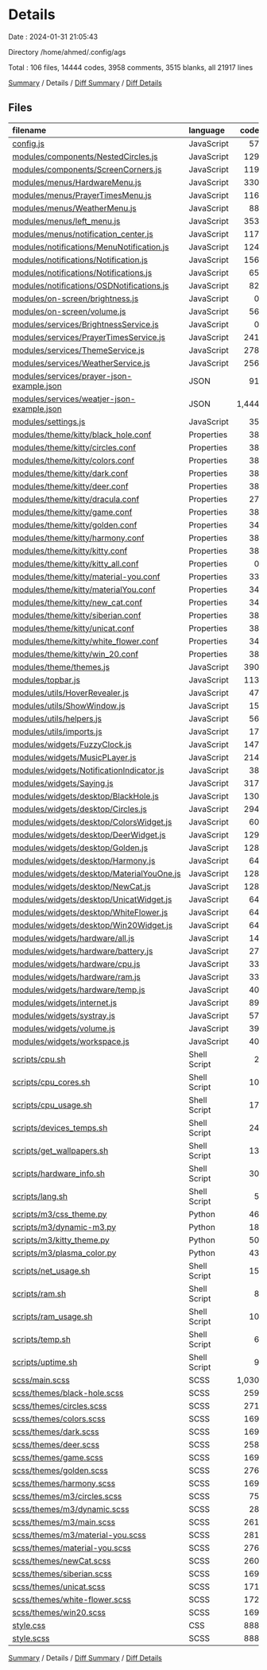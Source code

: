 # Details

Date : 2024-01-31 21:05:43

Directory /home/ahmed/.config/ags

Total : 106 files,  14444 codes, 3958 comments, 3515 blanks, all 21917 lines

[Summary](results.md) / Details / [Diff Summary](diff.md) / [Diff Details](diff-details.md)

## Files
| filename | language | code | comment | blank | total |
| :--- | :--- | ---: | ---: | ---: | ---: |
| [config.js](/config.js) | JavaScript | 57 | 5 | 11 | 73 |
| [modules/components/NestedCircles.js](/modules/components/NestedCircles.js) | JavaScript | 129 | 1 | 14 | 144 |
| [modules/components/ScreenCorners.js](/modules/components/ScreenCorners.js) | JavaScript | 119 | 8 | 11 | 138 |
| [modules/menus/HardwareMenu.js](/modules/menus/HardwareMenu.js) | JavaScript | 330 | 15 | 34 | 379 |
| [modules/menus/PrayerTimesMenu.js](/modules/menus/PrayerTimesMenu.js) | JavaScript | 116 | 0 | 19 | 135 |
| [modules/menus/WeatherMenu.js](/modules/menus/WeatherMenu.js) | JavaScript | 88 | 0 | 13 | 101 |
| [modules/menus/left_menu.js](/modules/menus/left_menu.js) | JavaScript | 353 | 8 | 46 | 407 |
| [modules/menus/notification_center.js](/modules/menus/notification_center.js) | JavaScript | 117 | 16 | 17 | 150 |
| [modules/notifications/MenuNotification.js](/modules/notifications/MenuNotification.js) | JavaScript | 124 | 9 | 13 | 146 |
| [modules/notifications/Notification.js](/modules/notifications/Notification.js) | JavaScript | 156 | 4 | 18 | 178 |
| [modules/notifications/Notifications.js](/modules/notifications/Notifications.js) | JavaScript | 65 | 1 | 10 | 76 |
| [modules/notifications/OSDNotifications.js](/modules/notifications/OSDNotifications.js) | JavaScript | 82 | 2 | 20 | 104 |
| [modules/on-screen/brightness.js](/modules/on-screen/brightness.js) | JavaScript | 0 | 0 | 1 | 1 |
| [modules/on-screen/volume.js](/modules/on-screen/volume.js) | JavaScript | 56 | 1 | 6 | 63 |
| [modules/services/BrightnessService.js](/modules/services/BrightnessService.js) | JavaScript | 0 | 1 | 0 | 1 |
| [modules/services/PrayerTimesService.js](/modules/services/PrayerTimesService.js) | JavaScript | 241 | 17 | 60 | 318 |
| [modules/services/ThemeService.js](/modules/services/ThemeService.js) | JavaScript | 278 | 16 | 53 | 347 |
| [modules/services/WeatherService.js](/modules/services/WeatherService.js) | JavaScript | 256 | 28 | 44 | 328 |
| [modules/services/prayer-json-example.json](/modules/services/prayer-json-example.json) | JSON | 91 | 0 | 0 | 91 |
| [modules/services/weatjer-json-example.json](/modules/services/weatjer-json-example.json) | JSON | 1,444 | 0 | 1 | 1,445 |
| [modules/settings.js](/modules/settings.js) | JavaScript | 35 | 1 | 5 | 41 |
| [modules/theme/kitty/black_hole.conf](/modules/theme/kitty/black_hole.conf) | Properties | 38 | 23 | 7 | 68 |
| [modules/theme/kitty/circles.conf](/modules/theme/kitty/circles.conf) | Properties | 38 | 23 | 7 | 68 |
| [modules/theme/kitty/colors.conf](/modules/theme/kitty/colors.conf) | Properties | 38 | 23 | 7 | 68 |
| [modules/theme/kitty/dark.conf](/modules/theme/kitty/dark.conf) | Properties | 38 | 23 | 7 | 68 |
| [modules/theme/kitty/deer.conf](/modules/theme/kitty/deer.conf) | Properties | 38 | 23 | 7 | 68 |
| [modules/theme/kitty/dracula.conf](/modules/theme/kitty/dracula.conf) | Properties | 27 | 49 | 14 | 90 |
| [modules/theme/kitty/game.conf](/modules/theme/kitty/game.conf) | Properties | 38 | 23 | 7 | 68 |
| [modules/theme/kitty/golden.conf](/modules/theme/kitty/golden.conf) | Properties | 34 | 21 | 6 | 61 |
| [modules/theme/kitty/harmony.conf](/modules/theme/kitty/harmony.conf) | Properties | 38 | 23 | 7 | 68 |
| [modules/theme/kitty/kitty.conf](/modules/theme/kitty/kitty.conf) | Properties | 38 | 23 | 7 | 68 |
| [modules/theme/kitty/kitty_all.conf](/modules/theme/kitty/kitty_all.conf) | Properties | 0 | 1,664 | 729 | 2,393 |
| [modules/theme/kitty/material-you.conf](/modules/theme/kitty/material-you.conf) | Properties | 33 | 12 | 4 | 49 |
| [modules/theme/kitty/materialYou.conf](/modules/theme/kitty/materialYou.conf) | Properties | 34 | 21 | 6 | 61 |
| [modules/theme/kitty/new_cat.conf](/modules/theme/kitty/new_cat.conf) | Properties | 34 | 26 | 8 | 68 |
| [modules/theme/kitty/siberian.conf](/modules/theme/kitty/siberian.conf) | Properties | 38 | 23 | 7 | 68 |
| [modules/theme/kitty/unicat.conf](/modules/theme/kitty/unicat.conf) | Properties | 38 | 23 | 7 | 68 |
| [modules/theme/kitty/white_flower.conf](/modules/theme/kitty/white_flower.conf) | Properties | 34 | 21 | 6 | 61 |
| [modules/theme/kitty/win_20.conf](/modules/theme/kitty/win_20.conf) | Properties | 38 | 23 | 7 | 68 |
| [modules/theme/themes.js](/modules/theme/themes.js) | JavaScript | 390 | 4 | 28 | 422 |
| [modules/topbar.js](/modules/topbar.js) | JavaScript | 113 | 4 | 15 | 132 |
| [modules/utils/HoverRevealer.js](/modules/utils/HoverRevealer.js) | JavaScript | 47 | 0 | 8 | 55 |
| [modules/utils/ShowWindow.js](/modules/utils/ShowWindow.js) | JavaScript | 15 | 3 | 5 | 23 |
| [modules/utils/helpers.js](/modules/utils/helpers.js) | JavaScript | 56 | 16 | 8 | 80 |
| [modules/utils/imports.js](/modules/utils/imports.js) | JavaScript | 17 | 0 | 3 | 20 |
| [modules/widgets/FuzzyClock.js](/modules/widgets/FuzzyClock.js) | JavaScript | 147 | 4 | 21 | 172 |
| [modules/widgets/MusicPLayer.js](/modules/widgets/MusicPLayer.js) | JavaScript | 214 | 6 | 29 | 249 |
| [modules/widgets/NotificationIndicator.js](/modules/widgets/NotificationIndicator.js) | JavaScript | 38 | 0 | 3 | 41 |
| [modules/widgets/Saying.js](/modules/widgets/Saying.js) | JavaScript | 317 | 3 | 6 | 326 |
| [modules/widgets/desktop/BlackHole.js](/modules/widgets/desktop/BlackHole.js) | JavaScript | 130 | 11 | 17 | 158 |
| [modules/widgets/desktop/Circles.js](/modules/widgets/desktop/Circles.js) | JavaScript | 294 | 9 | 30 | 333 |
| [modules/widgets/desktop/ColorsWidget.js](/modules/widgets/desktop/ColorsWidget.js) | JavaScript | 60 | 0 | 6 | 66 |
| [modules/widgets/desktop/DeerWidget.js](/modules/widgets/desktop/DeerWidget.js) | JavaScript | 129 | 11 | 16 | 156 |
| [modules/widgets/desktop/Golden.js](/modules/widgets/desktop/Golden.js) | JavaScript | 128 | 8 | 17 | 153 |
| [modules/widgets/desktop/Harmony.js](/modules/widgets/desktop/Harmony.js) | JavaScript | 64 | 0 | 6 | 70 |
| [modules/widgets/desktop/MaterialYouOne.js](/modules/widgets/desktop/MaterialYouOne.js) | JavaScript | 128 | 8 | 17 | 153 |
| [modules/widgets/desktop/NewCat.js](/modules/widgets/desktop/NewCat.js) | JavaScript | 128 | 11 | 17 | 156 |
| [modules/widgets/desktop/UnicatWidget.js](/modules/widgets/desktop/UnicatWidget.js) | JavaScript | 64 | 0 | 6 | 70 |
| [modules/widgets/desktop/WhiteFlower.js](/modules/widgets/desktop/WhiteFlower.js) | JavaScript | 64 | 0 | 6 | 70 |
| [modules/widgets/desktop/Win20Widget.js](/modules/widgets/desktop/Win20Widget.js) | JavaScript | 64 | 0 | 6 | 70 |
| [modules/widgets/hardware/all.js](/modules/widgets/hardware/all.js) | JavaScript | 14 | 0 | 1 | 15 |
| [modules/widgets/hardware/battery.js](/modules/widgets/hardware/battery.js) | JavaScript | 27 | 1 | 5 | 33 |
| [modules/widgets/hardware/cpu.js](/modules/widgets/hardware/cpu.js) | JavaScript | 33 | 1 | 8 | 42 |
| [modules/widgets/hardware/ram.js](/modules/widgets/hardware/ram.js) | JavaScript | 33 | 1 | 7 | 41 |
| [modules/widgets/hardware/temp.js](/modules/widgets/hardware/temp.js) | JavaScript | 40 | 0 | 4 | 44 |
| [modules/widgets/internet.js](/modules/widgets/internet.js) | JavaScript | 89 | 1 | 20 | 110 |
| [modules/widgets/systray.js](/modules/widgets/systray.js) | JavaScript | 57 | 0 | 6 | 63 |
| [modules/widgets/volume.js](/modules/widgets/volume.js) | JavaScript | 39 | 1 | 6 | 46 |
| [modules/widgets/workspace.js](/modules/widgets/workspace.js) | JavaScript | 40 | 1 | 4 | 45 |
| [scripts/cpu.sh](/scripts/cpu.sh) | Shell Script | 2 | 3 | 3 | 8 |
| [scripts/cpu_cores.sh](/scripts/cpu_cores.sh) | Shell Script | 10 | 4 | 4 | 18 |
| [scripts/cpu_usage.sh](/scripts/cpu_usage.sh) | Shell Script | 17 | 7 | 6 | 30 |
| [scripts/devices_temps.sh](/scripts/devices_temps.sh) | Shell Script | 24 | 3 | 3 | 30 |
| [scripts/get_wallpapers.sh](/scripts/get_wallpapers.sh) | Shell Script | 13 | 1 | 5 | 19 |
| [scripts/hardware_info.sh](/scripts/hardware_info.sh) | Shell Script | 30 | 8 | 8 | 46 |
| [scripts/lang.sh](/scripts/lang.sh) | Shell Script | 5 | 0 | 1 | 6 |
| [scripts/m3/css_theme.py](/scripts/m3/css_theme.py) | Python | 46 | 0 | 15 | 61 |
| [scripts/m3/dynamic-m3.py](/scripts/m3/dynamic-m3.py) | Python | 18 | 2 | 4 | 24 |
| [scripts/m3/kitty_theme.py](/scripts/m3/kitty_theme.py) | Python | 50 | 3 | 24 | 77 |
| [scripts/m3/plasma_color.py](/scripts/m3/plasma_color.py) | Python | 43 | 3 | 11 | 57 |
| [scripts/net_usage.sh](/scripts/net_usage.sh) | Shell Script | 15 | 7 | 8 | 30 |
| [scripts/ram.sh](/scripts/ram.sh) | Shell Script | 8 | 4 | 5 | 17 |
| [scripts/ram_usage.sh](/scripts/ram_usage.sh) | Shell Script | 10 | 6 | 6 | 22 |
| [scripts/temp.sh](/scripts/temp.sh) | Shell Script | 6 | 4 | 4 | 14 |
| [scripts/uptime.sh](/scripts/uptime.sh) | Shell Script | 9 | 1 | 3 | 13 |
| [scss/main.scss](/scss/main.scss) | SCSS | 1,030 | 129 | 216 | 1,375 |
| [scss/themes/black-hole.scss](/scss/themes/black-hole.scss) | SCSS | 259 | 93 | 82 | 434 |
| [scss/themes/circles.scss](/scss/themes/circles.scss) | SCSS | 271 | 79 | 82 | 432 |
| [scss/themes/colors.scss](/scss/themes/colors.scss) | SCSS | 169 | 82 | 62 | 313 |
| [scss/themes/dark.scss](/scss/themes/dark.scss) | SCSS | 169 | 74 | 59 | 302 |
| [scss/themes/deer.scss](/scss/themes/deer.scss) | SCSS | 258 | 79 | 79 | 416 |
| [scss/themes/game.scss](/scss/themes/game.scss) | SCSS | 169 | 83 | 62 | 314 |
| [scss/themes/golden.scss](/scss/themes/golden.scss) | SCSS | 276 | 79 | 88 | 443 |
| [scss/themes/harmony.scss](/scss/themes/harmony.scss) | SCSS | 169 | 71 | 59 | 299 |
| [scss/themes/m3/circles.scss](/scss/themes/m3/circles.scss) | SCSS | 75 | 13 | 23 | 111 |
| [scss/themes/m3/dynamic.scss](/scss/themes/m3/dynamic.scss) | SCSS | 28 | 1 | 5 | 34 |
| [scss/themes/m3/main.scss](/scss/themes/m3/main.scss) | SCSS | 261 | 118 | 89 | 468 |
| [scss/themes/m3/material-you.scss](/scss/themes/m3/material-you.scss) | SCSS | 281 | 82 | 91 | 454 |
| [scss/themes/material-you.scss](/scss/themes/material-you.scss) | SCSS | 276 | 84 | 91 | 451 |
| [scss/themes/newCat.scss](/scss/themes/newCat.scss) | SCSS | 260 | 81 | 80 | 421 |
| [scss/themes/siberian.scss](/scss/themes/siberian.scss) | SCSS | 169 | 72 | 61 | 302 |
| [scss/themes/unicat.scss](/scss/themes/unicat.scss) | SCSS | 171 | 72 | 59 | 302 |
| [scss/themes/white-flower.scss](/scss/themes/white-flower.scss) | SCSS | 172 | 114 | 73 | 359 |
| [scss/themes/win20.scss](/scss/themes/win20.scss) | SCSS | 169 | 86 | 63 | 318 |
| [style.css](/style.css) | CSS | 888 | 53 | 202 | 1,143 |
| [style.scss](/style.scss) | SCSS | 888 | 53 | 202 | 1,143 |

[Summary](results.md) / Details / [Diff Summary](diff.md) / [Diff Details](diff-details.md)